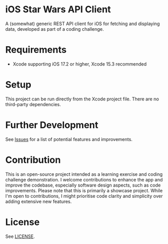 # iOS Star Wars API Client

A (somewhat) generic REST API client for iOS for fetching and displaying data, developed as part of a coding challenge.

# Requirements

- Xcode supporting iOS 17.2 or higher, Xcode 15.3 recommended

# Setup

This project can be run directly from the Xcode project file. There are no third-party dependencies.

# Further Development

See [Issues](https://github.com/easytarget2000/ios-starwars-api-client/issues) for a list of 
potential features and improvements.

# Contribution

This is an open-source project intended as a learning exercise and coding challenge demonstration.
I welcome contributions to enhance the app and improve the codebase, especially software design aspects,
such as code improvements. Please note that this is primarily a showcase project.
While I'm open to contributions, I might prioritise code clarity and simplicity over adding extensive new features.

# License

See [LICENSE](./LICENSE).
